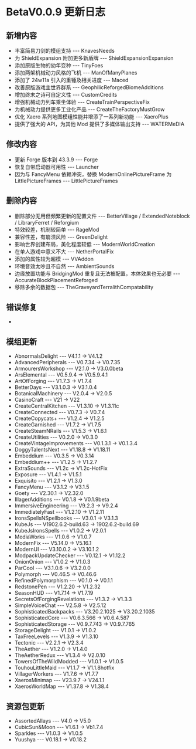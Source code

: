 # BetaV0.0.9 更新日志

## 新增内容

- 丰富简易刀剑的模组支持 --- KnavesNeeds
- 为 ShieldExpansion 附加更多新盾牌 --- ShieldExpansionExpansion
- 添加原版生物的幼年变种 --- TinyFoes
- 添加两架机械动力风格的飞机 --- ManOfManyPlanes
- 添加了 24w11a 引入的重锤及相关进度 --- Maced
- 改善原版游戏主世界群系 --- GeophilicReforgedBiomeAdditions
- 增加终末之诗可自定义性 --- CustomCredits
- 增强机械动力列车乘坐体验 --- CreateTrainPerspectiveFix
- 为机械动力提供更多工业化产品 --- CreateTheFactoryMustGrow
- 优化 Xaero 系列地图模组性能并增添了一系列新功能 --- XaeroPlus
- 提供了强大的 API，为其他 Mod 提供了多媒体输出支持 --- WATERMeDIA

## 修改内容

- 更新 Forge 版本到 43.3.9 --- Forge
- 恢复自带启动器可用性 --- Launcher
- 因为与 FancyMenu 依赖冲突，替换 ModernOnlinePictureFrame 为 LittlePictureFrames --- LittlePictureFrames

## 删除内容

- 删除部分无用但频繁更新的配置文件 --- BetterVillage / ExtendedNoteblock / LibraryFerret / Reforgium
- 特效较差，机制较简单 --- RageMod
- 兼容性差，有崩溃风险 --- GreenDelight
- 影响世界创建布局，美化程度较低 --- ModernWorldCreation
- 在单人游戏中意义不大 --- NetherPortalFix
- 添加的属性较为超模 --- VVAddon
- 环境音效太吵且不自然 --- AmbientSounds
- 边缘放置功能与 BridgingMod 重复且无法被配置，本体效果也无必要 --- AccurateBlockPlacementReforged
- 移除多余的数据包 --- TheGraveyardTerralithCompatability

## 错误修复

- 

## 模组更新

- AbnormalsDelight --- V4.1.1 -> V4.1.2
- AdvancedPeripherals --- V0.7.34 -> V0.7.35
- ArmourersWorkshop --- V2.1.0 -> V3.0.0beta
- ArsElemental --- V0.5.9.4 -> V0.5.9.4.1
- ArtOfForging --- V1.7.3 -> V1.7.4
- BetterDays --- V3.1.0.3 -> V3.1.0.4
- BotanicalMachinery --- V2.0.4 -> V2.0.5
- CasinoCraft --- V21 -> V22
- CreateCentralKitchen --- V1.3.10 -> V1.3.11c
- CreateConnected --- V0.7.3 -> V0.7.4
- CreateCopycats+ --- V1.2.4 -> V1.2.5
- CreateGarnished --- V1.7.2 -> V1.7.5
- CreateSteamNRails --- V1.5.3 -> V1.6.1
- CreateUtilities --- V0.2.0 -> V0.3.0
- CreateVintageImprovements --- V0.1.3.1 -> V0.1.3.4
- DoggyTalentsNext --- V1.18.8 -> V1.18.11
- Embeddium --- V0.3.5 -> V0.3.14
- Embeddium++ --- V1.2.5 -> V1.2.7
- ExtraSounds --- V1.2c -> V1.2c-HotFix
- Exposure --- V1.4.1 -> V1.5.1
- Exquisito --- V1.2.1 -> V1.3.0
- FancyMenu --- V3.1.2 -> V3.1.5
- Goety --- V2.30.1 -> V2.32.0
- IllagerAdditions --- V0.1.8 -> V0.1.9beta
- ImmersiveEngineering --- V9.2.3 -> V9.2.4
- ImmediatelyFast --- V1.2.10 -> V1.2.11
- IronsSpellsNSpellbooks --- V3.0.1 -> V3.1.3
- KubeJs --- V1902.6.2-build.63 -> 1902.6.2-build.69
- KubeJsIronsSpells --- V1.0.2 -> V2.0.1
- MediaWorks --- V1.0.6 -> V1.0.7
- ModernFix --- V5.14.0 -> V5.16.1
- ModernUI --- V3.10.0.2 -> V3.10.1.2
- ModpackUpdateChecker --- V0.12.1 -> V1.12.2
- OnionOnion --- V1.0.2 -> V1.0.3
- ParCool --- V3.1.0.6 -> V3.2.0.0
- Polymorph --- V0.46.5 -> V0.46.6
- RefinedPolymorphism --- V0.1.0 -> V0.1.1
- RedstonePen --- V1.2.20 -> V1.2.32
- SeasonHUD --- V1.7.14 -> V1.7.19
- SecretsOfForgingRevelations --- V1.3.2 -> V1.3.3
- SimpleVoiceChat --- V2.5.8 -> V2.5.12
- SophisticatedBackpacks --- V3.20.2.1025 -> V3.20.2.1035
- SophisticatedCore --- V0.6.3.566 -> V0.6.4.587
- SophisticatedStorage --- V0.9.7.743 -> V0.9.7.765
- StorageDelight --- V1.0.1 -> V1.0.2
- TaxFreeLevels --- V1.3.9 -> V1.3.10
- Tectonic --- V2.2.1 -> V2.3.4
- TheAether --- V1.2.0 -> V1.4.0
- TheAetherRedux --- V1.3.4 -> V2.0.10
- TowersOfTheWildModded --- V1.0.1 -> V1.0.5
- TouhouLittleMaid --- V1.1.7 -> V1.1.8hotfix
- VillagerWorkers --- V1.7.6 -> V1.7.7
- XaerosMinimap --- V23.9.7 -> V24.1.1
- XaerosWorldMap --- V1.37.8 -> V1.38.4

## 资源包更新

- AssortedAllays --- V4.0 -> V5.0
- CubicSun\&Moon --- V1.6.1 -> Vb1.7.4
- Sparkles --- V1.0.3 -> V1.0.5
- Yuushya --- V0.18.1 -> V0.18.2
